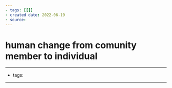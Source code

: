 ```yaml
---
- tags: [[]]
- created date: 2022-06-19
- source: 
---
```


# human change from comunity member to individual



---
- tags: 
---